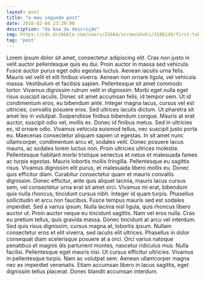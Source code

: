 ```yaml
---
layout: post
title: "o meu segundo post"
date: 2018-02-04 23:29:00
description: "da boa da descrição"
img: https://cdn.dribbble.com/users/31664/screenshots/3186149/first-take---tom-brady---weekdays-_1-1_.gif
tag: 'post'
---
```


Lorem ipsum dolor sit amet, consectetur adipiscing elit. Cras non justo in velit auctor pellentesque quis eu dui. Proin auctor in massa sed vehicula. Fusce auctor purus eget odio egestas luctus. Aenean iaculis urna felis. Mauris vel velit et elit finibus viverra. Aenean non ornare ligula, vel vehicula massa. Vestibulum et facilisis sapien. 
Pellentesque sit amet commodo tortor. Vivamus dignissim rutrum velit in dignissim. Morbi eget nulla eget risus suscipit iaculis. Donec sit amet accumsan felis, id tempor sem. Ut id condimentum eros, eu bibendum ante. Integer magna lacus, cursus vel est ultricies, convallis posuere eros. Sed ultrices iaculis dictum. Ut pharetra sit amet leo in volutpat. Suspendisse finibus bibendum congue. Mauris at erat auctor, suscipit odio vel, mollis ex. Donec id finibus metus. Sed in ultricies ex, id ornare odio. 
Vivamus vehicula euismod tellus, nec suscipit justo porta eu. Maecenas consectetur aliquam sapien ut egestas. In sit amet nunc ullamcorper, condimentum arcu et, sodales velit. Donec posuere lacus mauris, ac sodales lorem luctus non. Proin ultricies ultrices molestie. Pellentesque habitant morbi tristique senectus et netus et malesuada fames ac turpis egestas. Mauris lobortis mollis fringilla. Pellentesque eu sagittis risus. Vivamus dignissim elit purus, et malesuada libero mollis eu. Donec quis efficitur diam. Curabitur consectetur quam et mauris convallis dignissim. Donec efficitur, ante quis aliquet lacinia, mauris lacus cursus sem, vel consectetur urna erat sit amet orci. Vivamus mi erat, bibendum quis nulla rhoncus, tincidunt cursus nibh. Integer id quam turpis. 
Phasellus sollicitudin et arcu non faucibus. Fusce tempus mauris sed est sodales imperdiet. Sed a varius ipsum. Nulla lacinia nisl ligula, quis rhoncus libero auctor ut. Proin auctor neque eu tincidunt sagittis. Nam vel eros nulla. Cras eu pretium tellus, quis gravida massa. Donec tincidunt at arcu vel interdum. Sed quis risus dignissim, cursus magna at, lobortis ipsum. Nullam consectetur eros et elit viverra, sed iaculis elit ultrices. 
Phasellus in dolor consequat diam scelerisque posuere at a orci. Orci varius natoque penatibus et magnis dis parturient montes, nascetur ridiculus mus. Nulla facilisi. Pellentesque eget mauris nisi. Ut cursus efficitur ultricies. Vivamus in pellentesque turpis. Nam ac volutpat sem. Aenean ullamcorper magna nec ex imperdiet venenatis. Etiam accumsan libero in lacus sagittis, eget dignissim tellus placerat. Donec blandit accumsan interdum. 